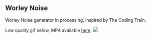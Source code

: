## Worley Noise
Worley Noise generator in processing, inspired by The Coding Train.

Low quality gif below, MP4 available <a target="_blank" href="./WorleyNoise.mp4">here</a>.
<img src="./WorleyNoise.gif"/>
